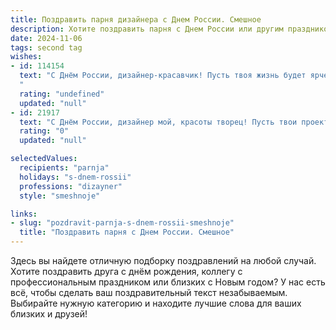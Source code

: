 ```yaml
---
title: Поздравить парня дизайнера с Днем России. Смешное
description: Хотите поздравить парня с Днем России или другим праздником? Наш ИИ создаст незабываемое поздравление, а вы обязательно выделитесь среди других.  
date: 2024-11-06
tags: second tag
wishes:
- id: 114154
  text: "С Днём России, дизайнер-красавчик! Пусть твоя жизнь будет ярче, чем самая сочная палитра, а креатив бьет ключом, как фонтан из шампанского (только покрепче, чем «Советское»).  Надеюсь, сегодня ты не застрянешь в дедлайне, а будешь наслаждаться праздником!  Пусть все твои проекты будут шедеврами, а клиенты —  в восторге!  Ура!
  "
  rating: "undefined"
  updated: "null"
- id: 21917
  text: "С Днём России, дизайнер мой, красоты творец! Пусть твои проекты будут такими же яркими, как флаг наш, и такими же креативными, как наша история! Пусть каждый твой клиент чувствует себя победителем, словно на параде Победы! И помни, что даже если ты забыл праздник, твои работы всегда в цвете, как наша Родина-мать! Счастья, здоровья и вдохновения в новом году!"
  rating: "0"
  updated: "null"

selectedValues:
  recipients: "parnja"
  holidays: "s-dnem-rossii"
  professions: "dizayner"
  style: "smeshnoje"

links:
- slug: "pozdravit-parnja-s-dnem-rossii-smeshnoje"
  title: "Поздравить парня с Днем России. Смешное"
---
```


Здесь вы найдете отличную подборку поздравлений на любой случай. 
Хотите поздравить друга с днём рождения, коллегу с профессиональным праздником или близких с Новым годом? У нас есть всё, чтобы сделать ваш поздравительный текст незабываемым. Выбирайте нужную категорию и находите лучшие слова для ваших близких и друзей!

